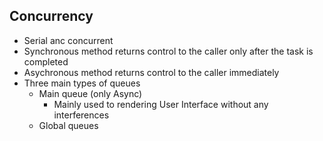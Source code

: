 ## Concurrency

- Serial anc concurrent
- Synchronous method returns control to the caller only after the task is completed
- Asychronous method returns control to the caller immediately
- Three main types of queues
  - Main queue (only Async)
    - Mainly used to rendering User Interface without any interferences
  - Global queues